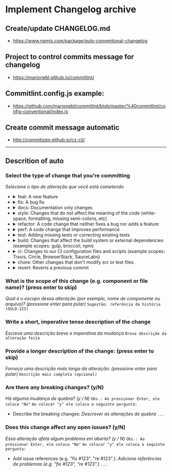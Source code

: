 # Implement Changelog archive

## Create/update CHANGELOG.md
 - https://www.npmjs.com/package/gulp-conventional-changelog

## Project to control commits message for changelog
 - https://marionebl.github.io/commitlint/

## Commitlint.config.js example:
 - https://github.com/marionebl/commitlint/blob/master/%40commitlint/config-conventional/index.js

## Create commit message automatic
 - http://commitizen.github.io/cz-cli/

----

## Descrition of auto
 ### Select the type of change that you're committing
 _Selecione o tipo de alteração que você está cometendo_
  - <details>
    <summary>feat: A new feature</summary>
    - Um novo recurso
    </details>
    
  - <details>
    <summary>fix: A bug fix</summary>
    - Uma correção de bug
    </details>
    
  - <details>
    <summary>docs: Documentation only changes</summary>
    - Muda apenas documentação
    </details>
    
  - <details>
    <summary>style: Changes that do not affect the meaning of the code (white-space, formatting, missing semi-colons, etc)</summary>
    - Alterações que não afetam o significado do código (espaço em branco, formatação, ponto e vírgula ausente, etc)
    </details>
    
  - <details>
    <summary>refactor: A code change that neither fixes a bug nor adds a feature</summary>
    - Uma alteração de código que não corrige um bug nem adiciona um recurso
    </details>
    
  - <details>
    <summary>perf: A code change that improves performance</summary>
    - Uma mudança de código que melhora o desempenho
    </details>
    
  - <details>
    <summary>test: Adding missing tests or correcting existing tests</summary>
    - Adicionando testes ausentes ou corrigindo testes existentes
    </details>
    
  - <details>
    <summary>build: Changes that affect the build system or external dependencies (example scopes: gulp, broccoli, npm)</summary>
    - Alterações que afetam o sistema de construção ou dependências externas (escopos de exemplo: gulp, broccoli, npm)
    </details>
    
  - <details>
    <summary>ci: Changes to our CI configuration files and scripts (example scopes: Travis, Circle, BrowserStack, SauceLabs)</summary>
    - Alterações em nossos arquivos e scripts de configuração de IC (escopos de exemplo: Travis, Circle, BrowserStack, SauceLabs)
    </details>
    
  - <details>
    <summary>chore: Other changes that don't modify src or test files</summary>
    - Outras alterações que não modificam arquivos src ou de teste
    </details>
    
  - <details>
    <summary>revert: Reverts a previous commit</summary>
    - Reverte um commit anterior
    </details>
    

### What is the scope of this change (e.g. component or file name)? (press enter to skip)
_Qual é o escopo dessa alteração (por exemplo, nome de componente ou arquivo)? (pressione enter para pular)_
    `Sugestão: referência da história (OSLO-123)`

### Write a short, imperative tense description of the change
_Escreva uma descrição breve e imperativa da mudança_
    `Breve descrição da alteração feita`

### Provide a longer description of the change: (press enter to skip)
_Forneça uma descrição mais longa da alteração: (pressione enter para pular)_
    `Descrição mais completa (opcional)`

### Are there any breaking changes? (y/N)
_Há alguma mudança de quebra? (y / N)_
`Obs.: Ao pressionar Enter, ele coloca "No"`
`Ao colocar "y" ele coloca a seguinte pergunta:`
 - Describe the breaking changes:
 _Descrever as alterações de quebra_
 `...`

### Does this change affect any open issues? (y/N)
_Essa alteração afeta algum problema em aberto? (y / N)_
`Obs.: Ao pressionar Enter, ele coloca "No"`
`Ao colocar "y" ele coloca a seguinte pergunta:`
 - Add issue references (e.g. "fix #123", "re #123".):
 _Adicione referências de problemas (e.g. "fix #123", "re #123".)_
 `...`

